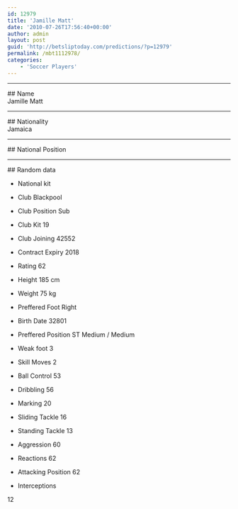 ```yaml
---
id: 12979
title: 'Jamille Matt'
date: '2010-07-26T17:56:40+00:00'
author: admin
layout: post
guid: 'http://betsliptoday.com/predictions/?p=12979'
permalink: /mbt1112978/
categories:
    - 'Soccer Players'
---
```


- - - - - -

\## Name  
 Jamille Matt

- - - - - -

\## Nationality  
 Jamaica

- - - - - -

\## National Position

- - - - - -

\## Random data

- National kit
- Club
 Blackpool

- Club Position
 Sub

- Club Kit
 19

- Club Joining
 42552

- Contract Expiry
 2018

- Rating
 62

- Height
 185 cm

- Weight
 75 kg

- Preffered Foot
 Right

- Birth Date
 32801

- Preffered Position
 ST Medium / Medium

- Weak foot
 3

- Skill Moves
 2

- Ball Control
 53

- Dribbling
 56

- Marking
 20

- Sliding Tackle
 16

- Standing Tackle
 13

- Aggression
 60

- Reactions
 62

- Attacking Position
 62

- Interceptions

 12